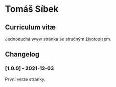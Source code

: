 # Tomáš Síbek
## Curriculum vitæ
Jednoduchá www stránka se stručným životopisem.

## Changelog
### [1.0.0] - 2021-12-03
První verze stránky.
